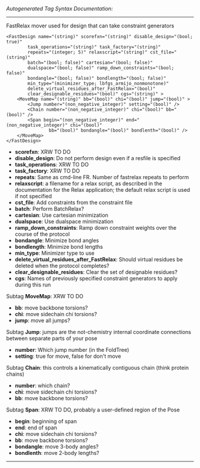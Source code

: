 _Autogenerated Tag Syntax Documentation:_

---
FastRelax mover used for design that can take constraint generators

```
<FastDesign name="(string)" scorefxn="(string)" disable_design="(bool; true)"
        task_operations="(string)" task_factory="(string)"
        repeats="(integer; 5)" relaxscript="(string)" cst_file="(string)"
        batch="(bool; false)" cartesian="(bool; false)"
        dualspace="(bool; false)" ramp_down_constraints="(bool; false)"
        bondangle="(bool; false)" bondlength="(bool; false)"
        min_type="(minimizer_type; lbfgs_armijo_nonmonotone)"
        delete_virtual_residues_after_FastRelax="(bool)"
        clear_designable_residues="(bool)" cgs="(string)" >
    <MoveMap name="(string)" bb="(bool)" chi="(bool)" jump="(bool)" >
        <Jump number="(non_negative_integer)" setting="(bool)" />
        <Chain number="(non_negative_integer)" chi="(bool)" bb="(bool)" />
        <Span begin="(non_negative_integer)" end="(non_negative_integer)" chi="(bool)"
                bb="(bool)" bondangle="(bool)" bondlenth="(bool)" />
    </MoveMap>
</FastDesign>
```

-   **scorefxn**: XRW TO DO
-   **disable_design**: Do not perform design even if a resfile is specified
-   **task_operations**: XRW TO DO
-   **task_factory**: XRW TO DO
-   **repeats**: Same as cmd-line FR. Number of fastrelax repeats to perform
-   **relaxscript**: a filename for a relax script, as described in the documentation for the Relax application; the default relax script is used if not specified
-   **cst_file**: Add constraints from the constraint file
-   **batch**: Perform BatchRelax?
-   **cartesian**: Use cartesian minimization
-   **dualspace**: Use dualspace minimization
-   **ramp_down_constraints**: Ramp down constraint weights over the course of the protocol
-   **bondangle**: Minimize bond angles
-   **bondlength**: Minimize bond lengths
-   **min_type**: Minimizer type to use
-   **delete_virtual_residues_after_FastRelax**: Should virtual residues be deleted when the protocol completes?
-   **clear_designable_residues**: Clear the set of designable residues?
-   **cgs**: Names of previously specified constraint generators to apply during this run


Subtag **MoveMap**:   XRW TO DO

-   **bb**: move backbone torsions?
-   **chi**: move sidechain chi torsions?
-   **jump**: move all jumps?


Subtag **Jump**:   jumps are the not-chemistry internal coordinate connections between separate parts of your pose

-   **number**: Which jump number (in the FoldTree)
-   **setting**: true for move, false for don't move

Subtag **Chain**:   this controls a kinematically contiguous chain (think protein chains)

-   **number**: which chain?
-   **chi**: move sidechain chi torsions?
-   **bb**: move backbone torsions?

Subtag **Span**:   XRW TO DO, probably a user-defined region of the Pose

-   **begin**: beginning of span
-   **end**: end of span
-   **chi**: move sidechain chi torsions?
-   **bb**: move backbone torsions?
-   **bondangle**: move 3-body angles?
-   **bondlenth**: move 2-body lengths?

---
